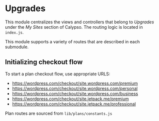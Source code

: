 Upgrades
========

This module centralizes the views and controllers that belong to *Upgrades* under the *My Sites* section of Calypso. The routing logic is located in `index.js`.

This module supports a variety of routes that are described in each submodule.

## Initializing checkout flow

To start a plan checkout flow, use appropriate URLS:

- https://wordpress.com/checkout/site.wordpress.com/premium
- https://wordpress.com/checkout/site.wordpress.com/personal
- https://wordpress.com/checkout/site.wordpress.com/business
- https://wordpress.com/checkout/site.jetpack.me/premium
- https://wordpress.com/checkout/site.jetpack.me/professional

Plan routes are sourced from `lib/plans/constants.js`

